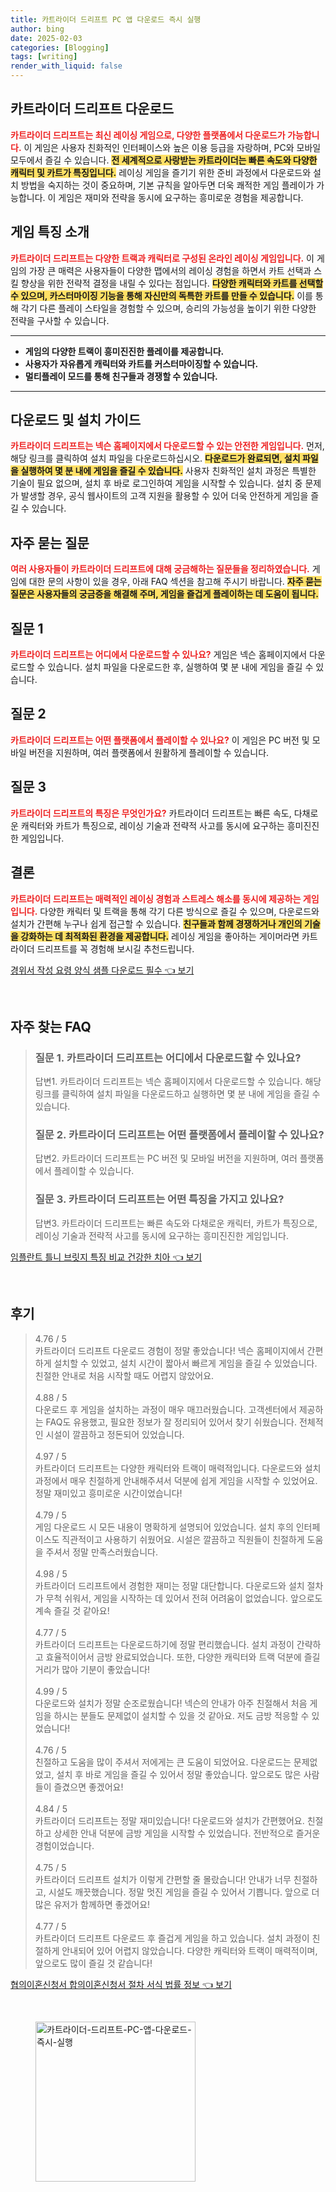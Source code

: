 ```yaml
---
title: 카트라이더 드리프트 PC 앱 다운로드 즉시 실행
author: bing
date: 2025-02-03
categories: [Blogging]
tags: [writing]
render_with_liquid: false
---
```



<h2 id='카트라이더 드리프트 다운로드'>카트라이더 드리프트 다운로드</h2>

<p><b><span style="color: #ee2323;">카트라이더 드리프트는 최신 레이싱 게임으로, 다양한 플랫폼에서 다운로드가 가능합니다.</span></b> 이 게임은 사용자 친화적인 인터페이스와 높은 이용 등급을 자랑하며, PC와 모바일 모두에서 즐길 수 있습니다. <b><span style="background-color: #ffe066;">전 세계적으로 사랑받는 카트라이더는 빠른 속도와 다양한 캐릭터 및 카트가 특징입니다.</span></b> 레이싱 게임을 즐기기 위한 준비 과정에서 다운로드와 설치 방법을 숙지하는 것이 중요하며, 기본 규칙을 알아두면 더욱 쾌적한 게임 플레이가 가능합니다. 이 게임은 재미와 전략을 동시에 요구하는 흥미로운 경험을 제공합니다.</p>

<h2 id='게임 특징 소개'>게임 특징 소개</h2>

<p><b><span style="color: #ee2323;">카트라이더 드리프트는 다양한 트랙과 캐릭터로 구성된 온라인 레이싱 게임입니다.</span></b> 이 게임의 가장 큰 매력은 사용자들이 다양한 맵에서의 레이싱 경험을 하면서 카트 선택과 스킬 향상을 위한 전략적 결정을 내릴 수 있다는 점입니다. <b><span style="background-color: #ffe066;">다양한 캐릭터와 카트를 선택할 수 있으며, 카스터마이징 기능을 통해 자신만의 독특한 카트를 만들 수 있습니다.</span></b> 이를 통해 각기 다른 플레이 스타일을 경험할 수 있으며, 승리의 가능성을 높이기 위한 다양한 전략을 구사할 수 있습니다.</p>

<hr />

<ul>
    <li><b>게임의 다양한 트랙이 흥미진진한 플레이를 제공합니다.</b></li>
    <li><b>사용자가 자유롭게 캐릭터와 카트를 커스터마이징할 수 있습니다.</b></li>
    <li><b>멀티플레이 모드를 통해 친구들과 경쟁할 수 있습니다.</b></li>
</ul>

<hr />

<h2 id='다운로드 및 설치 가이드'>다운로드 및 설치 가이드</h2>

<p><b><span style="color: #ee2323;">카트라이더 드리프트는 넥슨 홈페이지에서 다운로드할 수 있는 안전한 게임입니다.</span></b> 먼저, 해당 링크를 클릭하여 설치 파일을 다운로드하십시오. <b><span style="background-color: #ffe066;">다운로드가 완료되면, 설치 파일을 실행하여 몇 분 내에 게임을 즐길 수 있습니다.</span></b> 사용자 친화적인 설치 과정은 특별한 기술이 필요 없으며, 설치 후 바로 로그인하여 게임을 시작할 수 있습니다. 설치 중 문제가 발생할 경우, 공식 웹사이트의 고객 지원을 활용할 수 있어 더욱 안전하게 게임을 즐길 수 있습니다.</p>

<h2 id='자주 묻는 질문'>자주 묻는 질문</h2>

<p><b><span style="color: #ee2323;">여러 사용자들이 카트라이더 드리프트에 대해 궁금해하는 질문들을 정리하였습니다.</span></b> 게임에 대한 문의 사항이 있을 경우, 아래 FAQ 섹션을 참고해 주시기 바랍니다. <b><span style="background-color: #ffe066;">자주 묻는 질문은 사용자들의 궁금증을 해결해 주며, 게임을 즐겁게 플레이하는 데 도움이 됩니다.</span></b></p>

<h2 id='질문 1'>질문 1</h2>

<p><b><span style="color: #ee2323;">카트라이더 드리프트는 어디에서 다운로드할 수 있나요?</span></b> 게임은 넥슨 홈페이지에서 다운로드할 수 있습니다. 설치 파일을 다운로드한 후, 실행하여 몇 분 내에 게임을 즐길 수 있습니다.</p>

<h2 id='질문 2'>질문 2</h2>

<p><b><span style="color: #ee2323;">카트라이더 드리프트는 어떤 플랫폼에서 플레이할 수 있나요?</span></b> 이 게임은 PC 버전 및 모바일 버전을 지원하며, 여러 플랫폼에서 원활하게 플레이할 수 있습니다.</p>

<h2 id='질문 3'>질문 3</h2>

<p><b><span style="color: #ee2323;">카트라이더 드리프트의 특징은 무엇인가요?</span></b> 카트라이더 드리프트는 빠른 속도, 다채로운 캐릭터와 카트가 특징으로, 레이싱 기술과 전략적 사고를 동시에 요구하는 흥미진진한 게임입니다.</p>

<h2 id='결론'>결론</h2>

<p><b><span style="color: #ee2323;">카트라이더 드리프트는 매력적인 레이싱 경험과 스트레스 해소를 동시에 제공하는 게임입니다.</span></b> 다양한 캐릭터 및 트랙을 통해 각기 다른 방식으로 즐길 수 있으며, 다운로드와 설치가 간편해 누구나 쉽게 접근할 수 있습니다. <b><span style="background-color: #ffe066;">친구들과 함께 경쟁하거나 개인의 기술을 강화하는 데 최적화된 환경을 제공합니다.</span></b> 레이싱 게임을 좋아하는 게이머라면 카트라이더 드리프트를 꼭 경험해 보시길 추천드립니다.</p>


<p><a class="click-button" title="경위서 작성 요령 양식 샘플 다운로드 필수" href="https://24nara.github.io/posts/%EA%B2%BD%EC%9C%84%EC%84%9C-%EC%9E%91%EC%84%B1-%EC%9A%94%EB%A0%B9-%EC%96%91%EC%8B%9D-%EC%83%98%ED%94%8C-%EB%8B%A4%EC%9A%B4%EB%A1%9C%EB%93%9C-%ED%95%84%EC%88%98/" rel="dofollow">경위서 작성 요령 양식 샘플 다운로드 필수 👈 보기</a></p><br>
<h2 id='자주_찾는_FAQ'>자주 찾는 FAQ</h2>
<div itemscope="" itemtype="https://schema.org/FAQPage"> 
<blockquote> 
<div itemscope="" itemprop="mainEntity" itemtype="https://schema.org/Question"> 
<h3 itemprop="name">질문 1. 카트라이더 드리프트는 어디에서 다운로드할 수 있나요?</h3> 
<div itemscope="" itemprop="acceptedAnswer" itemtype="https://schema.org/Answer"> 
<span itemprop="text"> 
<p>답변1. 카트라이더 드리프트는 넥슨 홈페이지에서 다운로드할 수 있습니다. 해당 링크를 클릭하여 설치 파일을 다운로드하고 실행하면 몇 분 내에 게임을 즐길 수 있습니다.</p> 
</span> 
</div> 
</div> 
<div itemscope="" itemprop="mainEntity" itemtype="https://schema.org/Question"> 
<h3 itemprop="name">질문 2. 카트라이더 드리프트는 어떤 플랫폼에서 플레이할 수 있나요?</h3> 
<div itemscope="" itemprop="acceptedAnswer" itemtype="https://schema.org/Answer"> 
<span itemprop="text"> 
<p>답변2. 카트라이더 드리프트는 PC 버전 및 모바일 버전을 지원하며, 여러 플랫폼에서 플레이할 수 있습니다.</p> 
</span> 
</div> 
</div> 
<div itemscope="" itemprop="mainEntity" itemtype="https://schema.org/Question"> 
<h3 itemprop="name">질문 3. 카트라이더 드리프트는 어떤 특징을 가지고 있나요?</h3> 
<div itemscope="" itemprop="acceptedAnswer" itemtype="https://schema.org/Answer"> 
<span itemprop="text"> 
<p>답변3. 카트라이더 드리프트는 빠른 속도와 다채로운 캐릭터, 카트가 특징으로, 레이싱 기술과 전략적 사고를 동시에 요구하는 흥미진진한 게임입니다.</p> 
</span> 
</div> 
</div> 
</blockquote> 
</div>
<p><a class="click-button" title="임플란트 틀니 브릿지 특징 비교 건강한 치아" href="https://24nara.github.io/posts/%EC%9E%84%ED%94%8C%EB%9E%80%ED%8A%B8-%ED%8B%80%EB%8B%88-%EB%B8%8C%EB%A6%BF%EC%A7%80-%ED%8A%B9%EC%A7%95-%EB%B9%84%EA%B5%90-%EA%B1%B4%EA%B0%95%ED%95%9C-%EC%B9%98%EC%95%84/" rel="dofollow">임플란트 틀니 브릿지 특징 비교 건강한 치아 👈 보기</a></p><br>
<h2 id='후기'>후기</h2>
<div itemscope itemtype="https://schema.org/Product">
  <blockquote>
  <div itemprop="review" itemscope itemtype="https://schema.org/Review">
      <div itemprop="reviewRating" itemscope itemtype="https://schema.org/Rating"> <span itemprop="ratingValue">4.76</span> / <span itemprop="bestRating">5</span> </div>
      <span itemprop="reviewBody">카트라이더 드리프트 다운로드 경험이 정말 좋았습니다! 넥슨 홈페이지에서 간편하게 설치할 수 있었고, 설치 시간이 짧아서 빠르게 게임을 즐길 수 있었습니다. 친절한 안내로 처음 시작할 때도 어렵지 않았어요.</span>
  </div>
  <br>
  <div itemprop="review" itemscope itemtype="https://schema.org/Review">
      <div itemprop="reviewRating" itemscope itemtype="https://schema.org/Rating"> <span itemprop="ratingValue">4.88</span> / <span itemprop="bestRating">5</span> </div>
      <span itemprop="reviewBody">다운로드 후 게임을 설치하는 과정이 매우 매끄러웠습니다. 고객센터에서 제공하는 FAQ도 유용했고, 필요한 정보가 잘 정리되어 있어서 찾기 쉬웠습니다. 전체적인 시설이 깔끔하고 정돈되어 있었습니다.</span>
  </div>
  <br>
  <div itemprop="review" itemscope itemtype="https://schema.org/Review">
      <div itemprop="reviewRating" itemscope itemtype="https://schema.org/Rating"> <span itemprop="ratingValue">4.97</span> / <span itemprop="bestRating">5</span> </div>
      <span itemprop="reviewBody">카트라이더 드리프트는 다양한 캐릭터와 트랙이 매력적입니다. 다운로드와 설치 과정에서 매우 친절하게 안내해주셔서 덕분에 쉽게 게임을 시작할 수 있었어요. 정말 재미있고 흥미로운 시간이었습니다!</span>
  </div>
  <br>
  <div itemprop="review" itemscope itemtype="https://schema.org/Review">
      <div itemprop="reviewRating" itemscope itemtype="https://schema.org/Rating"> <span itemprop="ratingValue">4.79</span> / <span itemprop="bestRating">5</span> </div>
      <span itemprop="reviewBody">게임 다운로드 시 모든 내용이 명확하게 설명되어 있었습니다. 설치 후의 인터페이스도 직관적이고 사용하기 쉬웠어요. 시설은 깔끔하고 직원들이 친절하게 도움을 주셔서 정말 만족스러웠습니다.</span>
  </div>
  <br>
  <div itemprop="review" itemscope itemtype="https://schema.org/Review">
      <div itemprop="reviewRating" itemscope itemtype="https://schema.org/Rating"> <span itemprop="ratingValue">4.98</span> / <span itemprop="bestRating">5</span> </div>
      <span itemprop="reviewBody">카트라이더 드리프트에서 경험한 재미는 정말 대단합니다. 다운로드와 설치 절차가 무척 쉬워서, 게임을 시작하는 데 있어서 전혀 어려움이 없었습니다. 앞으로도 계속 즐길 것 같아요!</span>
  </div>
  <br>
  <div itemprop="review" itemscope itemtype="https://schema.org/Review">
      <div itemprop="reviewRating" itemscope itemtype="https://schema.org/Rating"> <span itemprop="ratingValue">4.77</span> / <span itemprop="bestRating">5</span> </div>
      <span itemprop="reviewBody">카트라이더 드리프트는 다운로드하기에 정말 편리했습니다. 설치 과정이 간략하고 효율적이어서 금방 완료되었습니다. 또한, 다양한 캐릭터와 트랙 덕분에 즐길거리가 많아 기분이 좋았습니다!</span>
  </div>
  <br>
  <div itemprop="review" itemscope itemtype="https://schema.org/Review">
      <div itemprop="reviewRating" itemscope itemtype="https://schema.org/Rating"> <span itemprop="ratingValue">4.99</span> / <span itemprop="bestRating">5</span> </div>
      <span itemprop="reviewBody">다운로드와 설치가 정말 순조로웠습니다! 넥슨의 안내가 아주 친절해서 처음 게임을 하시는 분들도 문제없이 설치할 수 있을 것 같아요. 저도 금방 적응할 수 있었습니다!</span>
  </div>
  <br>
  <div itemprop="review" itemscope itemtype="https://schema.org/Review">
      <div itemprop="reviewRating" itemscope itemtype="https://schema.org/Rating"> <span itemprop="ratingValue">4.76</span> / <span itemprop="bestRating">5</span> </div>
      <span itemprop="reviewBody">친절하고 도움을 많이 주셔서 저에게는 큰 도움이 되었어요. 다운로드는 문제없었고, 설치 후 바로 게임을 즐길 수 있어서 정말 좋았습니다. 앞으로도 많은 사람들이 즐겼으면 좋겠어요!</span>
  </div>
  <br>
  <div itemprop="review" itemscope itemtype="https://schema.org/Review">
      <div itemprop="reviewRating" itemscope itemtype="https://schema.org/Rating"> <span itemprop="ratingValue">4.84</span> / <span itemprop="bestRating">5</span> </div>
      <span itemprop="reviewBody">카트라이더 드리프트는 정말 재미있습니다! 다운로드와 설치가 간편했어요. 친절하고 상세한 안내 덕분에 금방 게임을 시작할 수 있었습니다. 전반적으로 즐거운 경험이었습니다.</span>
  </div>
  <br>
  <div itemprop="review" itemscope itemtype="https://schema.org/Review">
      <div itemprop="reviewRating" itemscope itemtype="https://schema.org/Rating"> <span itemprop="ratingValue">4.75</span> / <span itemprop="bestRating">5</span> </div>
      <span itemprop="reviewBody">카트라이더 드리프트 설치가 이렇게 간편할 줄 몰랐습니다! 안내가 너무 친절하고, 시설도 깨끗했습니다. 정말 멋진 게임을 즐길 수 있어서 기쁩니다. 앞으로 더 많은 유저가 함께하면 좋겠어요!</span>
  </div>
  <br>
  <div itemprop="review" itemscope itemtype="https://schema.org/Review">
      <div itemprop="reviewRating" itemscope itemtype="https://schema.org/Rating"> <span itemprop="ratingValue">4.77</span> / <span itemprop="bestRating">5</span> </div>
      <span itemprop="reviewBody">카트라이더 드리프트 다운로드 후 즐겁게 게임을 하고 있습니다. 설치 과정이 친절하게 안내되어 있어 어렵지 않았습니다. 다양한 캐릭터와 트랙이 매력적이며, 앞으로도 많이 즐길 것 같습니다!</span>
  </div>
  </blockquote>
</div>
<p><a class="click-button" title="협의이혼신청서 합의이혼신청서 절차 서식 법률 정보" href="https://24nara.github.io/posts/%ED%98%91%EC%9D%98%EC%9D%B4%ED%98%BC%EC%8B%A0%EC%B2%AD%EC%84%9C-%ED%95%A9%EC%9D%98%EC%9D%B4%ED%98%BC%EC%8B%A0%EC%B2%AD%EC%84%9C-%EC%A0%88%EC%B0%A8-%EC%84%9C%EC%8B%9D-%EB%B2%95%EB%A5%A0-%EC%A0%95%EB%B3%B4/" rel="dofollow">협의이혼신청서 합의이혼신청서 절차 서식 법률 정보 👈 보기</a></p><br>
<figure class="image"><img src="https://24nara.github.io/assets/img/thumbnail/카트라이더-드리프트-PC-앱-다운로드-즉시-실행.webp" alt="카트라이더-드리프트-PC-앱-다운로드-즉시-실행" width="256" height="256"></figure>
